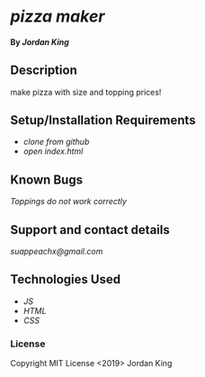 # _pizza maker_

#### By _**Jordan King**_

## Description

make pizza with size and topping prices!



## Setup/Installation Requirements

* _clone from github_
* _open index.html_

## Known Bugs

_Toppings do not work correctly_

## Support and contact details

_suappeachx@gmail.com_

## Technologies Used

* _JS_
* _HTML_
* _CSS_

### License

Copyright MIT License <2019> Jordan King
